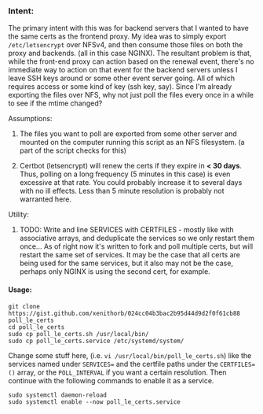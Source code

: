 ### Intent:

The primary intent with this was for backend servers that I wanted to have the same certs as the frontend proxy. 
My idea was to simply export `/etc/letsencrypt` over NFSv4, and then consume those files on both the proxy and backends. (all in this case NGINX). The resultant problem is that, while the front-end proxy can action based on the renewal event, there's no immediate way to action on that event for the backend servers unless I leave SSH keys around or some other event server going. All of which requires access or some kind of key (ssh key, say). Since I'm already exporting the files over NFS, why not just poll the files every once in a while to see if the mtime changed?

Assumptions:

1. The files you want to poll are exported from some other server and mounted on the computer running this script as an NFS filesystem. (a part of the script checks for this)

2. Certbot (letsencrypt) will renew the certs if they expire in **< 30 days**. Thus, polling on a long frequency (5 minutes in this case) is even excessive at that rate. You could probably increase it to several days with no ill effects. Less than 5 minute resolution is probably not warranted here.

Utility:

1. TODO: Write and line SERVICES with CERTFILES - mostly like with associative arrays, and deduplicate the services so we only restart them once... As of right now it's written to fork and poll multiple certs, but will restart the same set of services. It may be the case that all certs are being used for the same services, but it also may not be the case, perhaps only NGINX is using the second cert, for example. 

#### Usage:
``` 
git clone https://gist.github.com/xenithorb/024cc04b3bac2b95d44d9d2f0f61cb88 poll_le_certs
cd poll_le_certs
sudo cp poll_le_certs.sh /usr/local/bin/
sudo cp poll_le_certs.service /etc/systemd/system/
``` 

Change some stuff here, (i.e. `vi /usr/local/bin/poll_le_certs.sh`) like the services named under `SERVICES=` and the certfile paths under the `CERTFILES=()` array, or the `POLL_INTERVAL` if you want a certain resolution. Then continue with the following commands to enable it as a service.

```
sudo systemctl daemon-reload
sudo systemctl enable --now poll_le_certs.service 
```